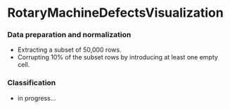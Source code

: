 # RotaryMachineDefectsVisualization

### Data preparation and normalization
- Extracting a subset of 50,000 rows.
- Corrupting 10% of the subset rows by introducing at least one empty cell.

### Classification
- in progress...

